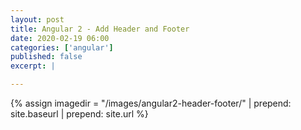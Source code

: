 ```yaml
---
layout: post
title: Angular 2 - Add Header and Footer
date: 2020-02-19 06:00
categories: ['angular']
published: false
excerpt: |

---
```


{% assign imagedir = "/images/angular2-header-footer/" | prepend: site.baseurl | prepend: site.url %}



